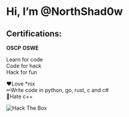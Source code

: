 # Hi, I’m @NorthShad0w
## Certifications:
**OSCP** **OSWE**  

Learn for code    
Code for hack  
Hack for fun  


❤Love *nix  
✏Write code in python, go, rust, c and c#  
🖤Hate c++  

![Hack The Box](http://www.hackthebox.eu/badge/image/444941)
